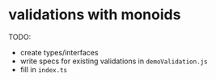 # validations with monoids

TODO:

- create types/interfaces
- write specs for existing validations in `demoValidation.js`
- fill in `index.ts`

